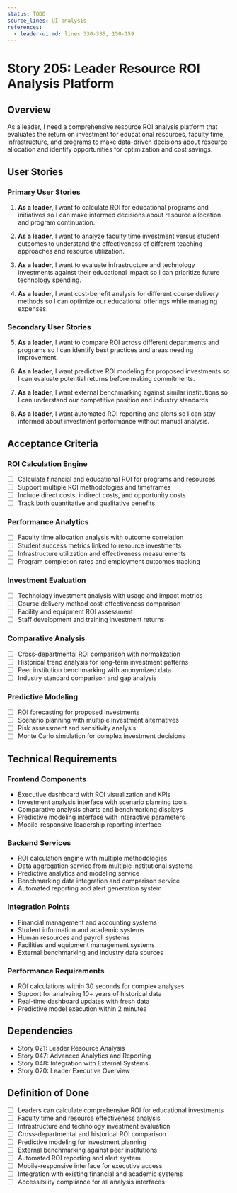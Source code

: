 ```yaml
---
status: TODO
source_lines: UI analysis
references:
  - leader-ui.md: lines 330-335, 150-159
---
```


# Story 205: Leader Resource ROI Analysis Platform

## Overview

As a leader, I need a comprehensive resource ROI analysis platform that evaluates the return on investment for educational resources, faculty time, infrastructure, and programs to make data-driven decisions about resource allocation and identify opportunities for optimization and cost savings.

## User Stories

### Primary User Stories

1. **As a leader**, I want to calculate ROI for educational programs and initiatives so I can make informed decisions about resource allocation and program continuation.

2. **As a leader**, I want to analyze faculty time investment versus student outcomes to understand the effectiveness of different teaching approaches and resource utilization.

3. **As a leader**, I want to evaluate infrastructure and technology investments against their educational impact so I can prioritize future technology spending.

4. **As a leader**, I want cost-benefit analysis for different course delivery methods so I can optimize our educational offerings while managing expenses.

### Secondary User Stories

5. **As a leader**, I want to compare ROI across different departments and programs so I can identify best practices and areas needing improvement.

6. **As a leader**, I want predictive ROI modeling for proposed investments so I can evaluate potential returns before making commitments.

7. **As a leader**, I want external benchmarking against similar institutions so I can understand our competitive position and industry standards.

8. **As a leader**, I want automated ROI reporting and alerts so I can stay informed about investment performance without manual analysis.

## Acceptance Criteria

### ROI Calculation Engine
- [ ] Calculate financial and educational ROI for programs and resources
- [ ] Support multiple ROI methodologies and timeframes
- [ ] Include direct costs, indirect costs, and opportunity costs
- [ ] Track both quantitative and qualitative benefits

### Performance Analytics
- [ ] Faculty time allocation analysis with outcome correlation
- [ ] Student success metrics linked to resource investments
- [ ] Infrastructure utilization and effectiveness measurements
- [ ] Program completion rates and employment outcomes tracking

### Investment Evaluation
- [ ] Technology investment analysis with usage and impact metrics
- [ ] Course delivery method cost-effectiveness comparison
- [ ] Facility and equipment ROI assessment
- [ ] Staff development and training investment returns

### Comparative Analysis
- [ ] Cross-departmental ROI comparison with normalization
- [ ] Historical trend analysis for long-term investment patterns
- [ ] Peer institution benchmarking with anonymized data
- [ ] Industry standard comparison and gap analysis

### Predictive Modeling
- [ ] ROI forecasting for proposed investments
- [ ] Scenario planning with multiple investment alternatives
- [ ] Risk assessment and sensitivity analysis
- [ ] Monte Carlo simulation for complex investment decisions

## Technical Requirements

### Frontend Components
- Executive dashboard with ROI visualization and KPIs
- Investment analysis interface with scenario planning tools
- Comparative analysis charts and benchmarking displays
- Predictive modeling interface with interactive parameters
- Mobile-responsive leadership reporting interface

### Backend Services
- ROI calculation engine with multiple methodologies
- Data aggregation service from multiple institutional systems
- Predictive analytics and modeling service
- Benchmarking data integration and comparison service
- Automated reporting and alert generation system

### Integration Points
- Financial management and accounting systems
- Student information and academic systems
- Human resources and payroll systems
- Facilities and equipment management systems
- External benchmarking and industry data sources

### Performance Requirements
- ROI calculations within 30 seconds for complex analyses
- Support for analyzing 10+ years of historical data
- Real-time dashboard updates with fresh data
- Predictive model execution within 2 minutes

## Dependencies

- Story 021: Leader Resource Analysis
- Story 047: Advanced Analytics and Reporting
- Story 048: Integration with External Systems
- Story 020: Leader Executive Overview

## Definition of Done

- [ ] Leaders can calculate comprehensive ROI for educational investments
- [ ] Faculty time and resource effectiveness analysis
- [ ] Infrastructure and technology investment evaluation
- [ ] Cross-departmental and historical ROI comparison
- [ ] Predictive modeling for investment planning
- [ ] External benchmarking against peer institutions
- [ ] Automated ROI reporting and alert system
- [ ] Mobile-responsive interface for executive access
- [ ] Integration with existing financial and academic systems
- [ ] Accessibility compliance for all analysis interfaces
